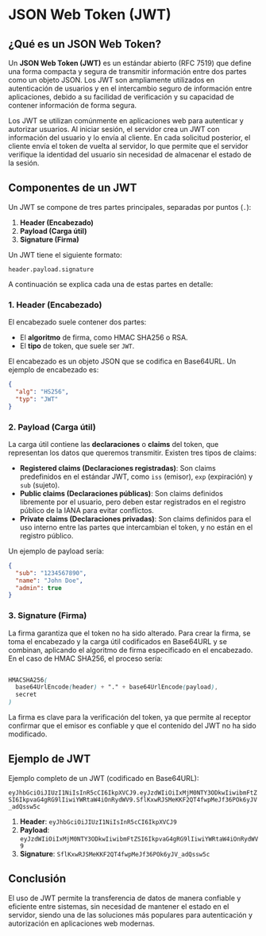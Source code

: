 ﻿
# JSON Web Token (JWT)

## ¿Qué es un JSON Web Token?

Un **JSON Web Token (JWT)** es un estándar abierto (RFC 7519) que define una forma compacta y segura de transmitir información entre dos partes como un objeto JSON. Los JWT son ampliamente utilizados en autenticación de usuarios y en el intercambio seguro de información entre aplicaciones, debido a su facilidad de verificación y su capacidad de contener información de forma segura.

Los JWT se utilizan comúnmente en aplicaciones web para autenticar y autorizar usuarios. Al iniciar sesión, el servidor crea un JWT con información del usuario y lo envía al cliente. En cada solicitud posterior, el cliente envía el token de vuelta al servidor, lo que permite que el servidor verifique la identidad del usuario sin necesidad de almacenar el estado de la sesión.

## Componentes de un JWT

Un JWT se compone de tres partes principales, separadas por puntos (`.`):

1. **Header (Encabezado)**
2. **Payload (Carga útil)**
3. **Signature (Firma)**

Un JWT tiene el siguiente formato:
```
header.payload.signature
```
A continuación se explica cada una de estas partes en detalle:

### 1. Header (Encabezado)

El encabezado suele contener dos partes:
- El **algoritmo** de firma, como HMAC SHA256 o RSA.
- El **tipo** de token, que suele ser `JWT`.

El encabezado es un objeto JSON que se codifica en Base64URL. Un ejemplo de encabezado es:

```json
{
  "alg": "HS256",
  "typ": "JWT"
}
```

### 2. Payload (Carga útil)

La carga útil contiene las **declaraciones** o **claims** del token, que representan los datos que queremos transmitir. Existen tres tipos de claims:

-   **Registered claims (Declaraciones registradas)**: Son claims predefinidos en el estándar JWT, como `iss` (emisor), `exp` (expiración) y `sub` (sujeto).
-   **Public claims (Declaraciones públicas)**: Son claims definidos libremente por el usuario, pero deben estar registrados en el registro público de la IANA para evitar conflictos.
-   **Private claims (Declaraciones privadas)**: Son claims definidos para el uso interno entre las partes que intercambian el token, y no están en el registro público.

Un ejemplo de payload sería:

```json
{
  "sub": "1234567890",
  "name": "John Doe",
  "admin": true
}
```

### 3. Signature (Firma)

La firma garantiza que el token no ha sido alterado. Para crear la firma, se toma el encabezado y la carga útil codificados en Base64URL y se combinan, aplicando el algoritmo de firma especificado en el encabezado. En el caso de HMAC SHA256, el proceso sería:

```scss

HMACSHA256(
  base64UrlEncode(header) + "." + base64UrlEncode(payload),
  secret
)
```
La firma es clave para la verificación del token, ya que permite al receptor confirmar que el emisor es confiable y que el contenido del JWT no ha sido modificado.

## Ejemplo de JWT
Ejemplo completo de un JWT (codificado en Base64URL):

`eyJhbGciOiJIUzI1NiIsInR5cCI6IkpXVCJ9.eyJzdWIiOiIxMjM0NTY3ODkwIiwibmFtZSI6IkpvaG4gRG9lIiwiYWRtaW4iOnRydWV9.SflKxwRJSMeKKF2QT4fwpMeJf36POk6yJV_adQssw5c` 

1.  **Header**: `eyJhbGciOiJIUzI1NiIsInR5cCI6IkpXVCJ9`
2.  **Payload**: `eyJzdWIiOiIxMjM0NTY3ODkwIiwibmFtZSI6IkpvaG4gRG9lIiwiYWRtaW4iOnRydWV9`
3.  **Signature**: `SflKxwRJSMeKKF2QT4fwpMeJf36POk6yJV_adQssw5c`

## Conclusión

El uso de JWT permite la transferencia de datos de manera confiable y eficiente entre sistemas, sin necesidad de mantener el estado en el servidor, siendo una de las soluciones más populares para autenticación y autorización en aplicaciones web modernas.

